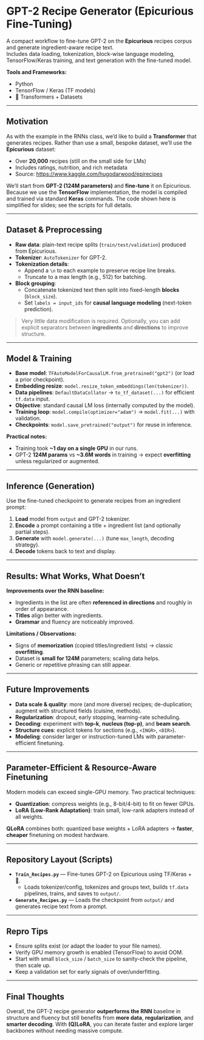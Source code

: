 # GPT-2 Recipe Generator (Epicurious Fine-Tuning)

A compact workflow to fine-tune GPT-2 on the **Epicurious** recipes corpus and generate ingredient-aware recipe text.  
Includes data loading, tokenization, block-wise language modeling, TensorFlow/Keras training, and text generation with the fine-tuned model.

**Tools and Frameworks:**  
- Python  
- TensorFlow / Keras (TF models)  
- 🤗 Transformers + Datasets  

---

## Motivation

As with the example in the RNNs class, we’d like to build a **Transformer** that generates recipes. Rather than use a small, bespoke dataset, we’ll use the **Epicurious** dataset:

- Over **20,000** recipes (still on the small side for LMs)  
- Includes ratings, nutrition, and rich metadata  
- Source: https://www.kaggle.com/hugodarwood/epirecipes

We’ll start from **GPT-2 (124M parameters)** and **fine-tune** it on Epicurious. Because we use the **TensorFlow** implementation, the model is compiled and trained via standard **Keras** commands. The code shown here is simplified for slides; see the scripts for full details.

---

## Dataset & Preprocessing

- **Raw data**: plain-text recipe splits (`train/test/validation`) produced from Epicurious.  
- **Tokenizer**: `AutoTokenizer` for GPT-2.  
- **Tokenization details**:
  - Append a `\n` to each example to preserve recipe line breaks.
  - Truncate to a max length (e.g., 512) for batching.
- **Block grouping**:
  - Concatenate tokenized text then split into fixed-length **blocks** (`block_size`).
  - Set `labels = input_ids` for **causal language modeling** (next-token prediction).

> Very little data modification is required. Optionally, you can add explicit separators between **ingredients** and **directions** to improve structure.

---

## Model & Training

- **Base model**: `TFAutoModelForCausalLM.from_pretrained("gpt2")` (or load a prior checkpoint).  
- **Embedding resize**: `model.resize_token_embeddings(len(tokenizer))`.  
- **Data pipelines**: `DefaultDataCollator` → `to_tf_dataset(...)` for efficient `tf.data` input.  
- **Objective**: standard causal LM loss (internally computed by the model).  
- **Training loop**: `model.compile(optimizer="adam")` → `model.fit(...)` with validation.  
- **Checkpoints**: `model.save_pretrained("output")` for reuse in inference.

**Practical notes:**
- Training took **~1 day on a single GPU** in our runs.  
- GPT-2 **124M params** vs **~3.6M words** in training → expect **overfitting** unless regularized or augmented.

---

## Inference (Generation)

Use the fine-tuned checkpoint to generate recipes from an ingredient prompt:

1. **Load** model from `output` and GPT-2 tokenizer.  
2. **Encode** a prompt containing a title + ingredient list (and optionally partial steps).  
3. **Generate** with `model.generate(...)` (tune `max_length`, decoding strategy).  
4. **Decode** tokens back to text and display.

---

## Results: What Works, What Doesn’t

**Improvements over the RNN baseline:**
- Ingredients in the list are often **referenced in directions** and roughly in order of appearance.  
- **Titles** align better with ingredients.  
- **Grammar** and fluency are noticeably improved.

**Limitations / Observations:**
- Signs of **memorization** (copied titles/ingredient lists) → classic **overfitting**.  
- Dataset is **small for 124M** parameters; scaling data helps.  
- Generic or repetitive phrasing can still appear.

---

## Future Improvements

- **Data scale & quality**: more (and more diverse) recipes; de-duplication; augment with structured fields (cuisine, methods).  
- **Regularization**: dropout, early stopping, learning-rate scheduling.  
- **Decoding**: experiment with **top-k**, **nucleus (top-p)**, and **beam search**.  
- **Structure cues**: explicit tokens for sections (e.g., `<INGR>`, `<DIR>`).  
- **Modeling**: consider larger or instruction-tuned LMs with parameter-efficient finetuning.

---

## Parameter-Efficient & Resource-Aware Finetuning

Modern models can exceed single-GPU memory. Two practical techniques:

- **Quantization**: compress weights (e.g., 8-bit/4-bit) to fit on fewer GPUs.  
- **LoRA (Low-Rank Adaptation)**: train small, low-rank adapters instead of all weights.

**QLoRA** combines both: quantized base weights + LoRA adapters → **faster**, **cheaper** finetuning on modest hardware.

---

## Repository Layout (Scripts)

- **`Train_Recipes.py`** — Fine-tunes GPT-2 on Epicurious using TF/Keras + 🤗.  
  - Loads tokenizer/config, tokenizes and groups text, builds `tf.data` pipelines, trains, and saves to `output/`.  
- **`Generate_Recipes.py`** — Loads the checkpoint from `output/` and generates recipe text from a prompt.

---

## Repro Tips

- Ensure splits exist (or adapt the loader to your file names).  
- Verify GPU memory growth is enabled (TensorFlow) to avoid OOM.  
- Start with small `block_size` / `batch_size` to sanity-check the pipeline, then scale up.  
- Keep a validation set for early signals of over/underfitting.

---

## Final Thoughts

Overall, the GPT-2 recipe generator **outperforms the RNN** baseline in structure and fluency but still benefits from **more data**, **regularization**, and **smarter decoding**. With **(Q)LoRA**, you can iterate faster and explore larger backbones without needing massive compute.
